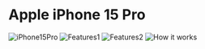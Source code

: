 # Apple iPhone 15 Pro

![iPhone15Pro](https://github.com/OtaraAlex/apple-website/assets/111053808/c5f2a704-7492-447a-bbe1-682b70ab8cdc)
![Features1](https://github.com/OtaraAlex/apple-website/assets/111053808/acd6541e-8eed-410c-93d1-90f437693e69)
![Features2](https://github.com/OtaraAlex/apple-website/assets/111053808/716f0515-70f7-48b1-9433-e1043909b988)
![How it works](https://github.com/OtaraAlex/apple-website/assets/111053808/612d952a-3673-4e47-a808-fb9382ca62f5)
